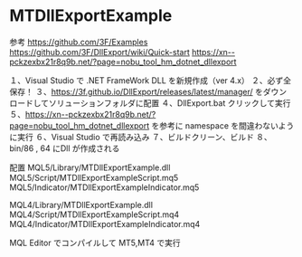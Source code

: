 # MTDllExportExample

参考
https://github.com/3F/Examples
https://github.com/3F/DllExport/wiki/Quick-start
https://xn--pckzexbx21r8q9b.net/?page=nobu_tool_hm_dotnet_dllexport

１、Visual Studio で .NET FrameWork DLL を新規作成（ver 4.x）
２、必ず全保存！
３、https://3f.github.io/DllExport/releases/latest/manager/ をダウンロードしてソリューションフォルダに配置
４、DllExport.bat クリックして実行
５、https://xn--pckzexbx21r8q9b.net/?page=nobu_tool_hm_dotnet_dllexport を参考に namespace を間違わないように実行
６、Visual Studio で再読み込み
７、ビルドクリーン、ビルド
８、bin/86 , 64 にDll が作成される


配置
MQL5/Library/MTDllExportExample.dll
MQL5/Script/MTDllExportExampleScript.mq5
MQL5/Indicator/MTDllExportExampleIndicator.mq5

MQL4/Library/MTDllExportExample.dll
MQL4/Script/MTDllExportExampleScript.mq4
MQL4/Indicator/MTDllExportExampleIndicator.mq4

MQL Editor でコンパイルして MT5,MT4 で実行
